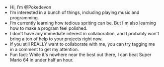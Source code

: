 -  Hi, I’m @Pokedevon
-  I’m interested in a bunch of things, including playing music and programming.
-  I’m currently learning how tedious spriting can be. But I'm also learning how to make a program feel polished.
-  I don't have any immediate interest in collaboration, and I probably won't bring a ton of help to your projects right now.
-  If you still REALLY want to collaborate with me, you can try tagging me in a comment to get my attention.
-  Fun fact: While it's nowhere near the best out there, I can beat Super Mario 64 in under half an hour.

<!---
Pokedevon/Pokedevon is a ✨ special ✨ repository because its `README.md` (this file) appears on your GitHub profile.
You can click the Preview link to take a look at your changes.
--->
